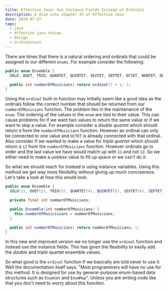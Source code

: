 ```yaml
---
title: Effective Java! Use Instance Fields Instead of Ordinals
description: A dive into chapter 35 of Effective Java
date: 2020-07-27
tags:
  - java
  - effective java review
  - design
  - architecture
---
```


There are times that there is a natural ordering and ordinals that could be assigned to our different `enums`.  For example consider the following:
```java
public enum Ensemble {
  SOLO, DUET, TRIO, QUARTET, QUINTET, SEXTET, SEPTET, OCTET, NONTET, DECTET; 

  public int numberOfMusicians( return ordinal() + 1; );
}
```

Using the `ordinal` built-in function may initially seem like a good idea as the ordinals follow the correct number that should be returned from our `numberOfMusicians` function. The problem lies in the maintenance of the `enum`. The ordering of the values in the `enum` are tied to their value. This can cause problems for if we want two values to return the same value or if we want to skip a value. For example consider a _double quartet_ which should return `8` from the `numberOfMusicians` function. However an ordinal can only be connected to one value and `OCTET` is already connected with that ordinal. Also consider if we wanted to make a value for _triple quartet_ which should return a `12` from the `numberOfMusicians` function. However ordinals go in order and the last value we have would match up with `11` and not `12`. So we either need to make a useless value to fill up space or we can't do it. 

So what we should reach for instead is using instance variables. Using this method we get way more flexibility without giving up much conciseness. Let's take a look at how this would look.
```java
public enum Ensemble {
  SOLO(1), DUET(2), TRIO(3), QUARTET(4), QUINTET(5), SEXTET(6), SEPTET(7), OCTET(8), DOUBLE_QUARTET(8), NONTET(9), DECTET(10), TRIPLE_QUARTET(12); 

  private final int numberOfMusicians;

  public Ensemble(int numberOfMusicians) {
    this.numberOfMusicisians = numberOfMusicians;
  }

  public int numberOfMusicians( return numberOfMusicians; );
}
```
In this new and improved version we no longer use the `ordinal` function and instead use the instance fields. This has given the flexibility to easily add the _double_ and _triple_ quartet ensemble values. 

So what good is the `ordinal` function if we basically are told never to use it. Well the documentation itself says: "Most programmers will have no use for this method. It is designed for use by general-purpose enum-based data structures such as `EnumSet` and `EnumMap`". Unless you are writing code like that you don't need to worry about this function. 
 